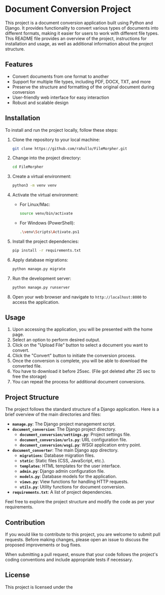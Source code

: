 # Document Conversion Project

This project is a document conversion application built using Python and Django. It provides functionality to convert various types of documents into different formats, making it easier for users to work with different file types. This README file provides an overview of the project, instructions for installation and usage, as well as additional information about the project structure.

## Features

- Convert documents from one format to another
- Support for multiple file types, including PDF, DOCX, TXT, and more
- Preserve the structure and formatting of the original document during conversion
- User-friendly web interface for easy interaction
- Robust and scalable design

## Installation

To install and run the project locally, follow these steps:

1. Clone the repository to your local machine:

   ```bash
   git clone https://github.com/rahullo/FileMorpher.git
   ```

2. Change into the project directory:

   ```bash
   cd FileMorpher
   ```

3. Create a virtual environment:

   ```bash
   python3 -m venv venv
   ```

4. Activate the virtual environment:

   - For Linux/Mac:

     ```bash
     source venv/bin/activate
     ```

   - For Windows (PowerShell):

     ```bash
     .\venv\Scripts\Activate.ps1
     ```

5. Install the project dependencies:

   ```bash
   pip install -r requirements.txt
   ```

6. Apply database migrations:

   ```bash
   python manage.py migrate
   ```

7. Run the development server:

   ```bash
   python manage.py runserver
   ```

8. Open your web browser and navigate to `http://localhost:8000` to access the application.

## Usage

1. Upon accessing the application, you will be presented with the home page.
2. Select an option to perform desired output.
3. Click on the "Upload File" button to select a document you want to convert.
4. Click the "Convert" button to initiate the conversion process.
5. Once the conversion is complete, you will be able to download the converted file.
6. You have to download it before 25sec. (File got deleted after 25 sec to free the storage)
7. You can repeat the process for additional document conversions.

## Project Structure

The project follows the standard structure of a Django application. Here is a brief overview of the main directories and files:

- **`manage.py`**: The Django project management script.
- **`document_conversion`**: The Django project directory.
  - **`document_conversion/settings.py`**: Project settings file.
  - **`document_conversion/urls.py`**: URL configuration file.
  - **`document_conversion/wsgi.py`**: WSGI application entry point.
- **`document_converter`**: The main Django app directory.
  - **`migrations`**: Database migration files.
  - **`static`**: Static files (CSS, JavaScript, etc.).
  - **`templates`**: HTML templates for the user interface.
  - **`admin.py`**: Django admin configuration file.
  - **`models.py`**: Database models for the application.
  - **`views.py`**: View functions for handling HTTP requests.
  - **`utils.py`**: Utility functions for document conversion.
- **`requirements.txt`**: A list of project dependencies.

Feel free to explore the project structure and modify the code as per your requirements.

## Contribution

If you would like to contribute to this project, you are welcome to submit pull requests. Before making changes, please open an issue to discuss the proposed improvements or bug fixes.

When submitting a pull request, ensure that your code follows the project's coding conventions and include appropriate tests if necessary.

## License

This project is licensed under the

